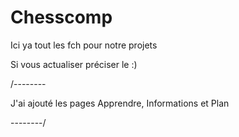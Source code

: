 # Chesscomp

Ici ya tout les fch pour notre projets

Si vous actualiser préciser le :)

/--------

J'ai ajouté les pages Apprendre, Informations et Plan 

--------/
